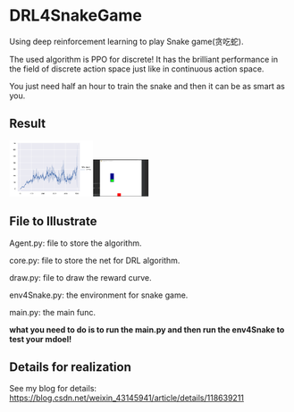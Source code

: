 # DRL4SnakeGame

 Using deep reinforcement learning to play Snake game(贪吃蛇).

The used algorithm is PPO for discrete! It has the brilliant performance in the field of discrete action space just like in continuous action space.

You just need half an hour to train the snake and then it can be as smart as you.

## Result

<img src="README.assets\Figure_1-1625922043908.png" width="300" height="200" alt="Figure_1" style="zoom: 50%;" /><img src="result.gif" width="300" height="200" alt="result" style="zoom: 33%;" />

## File to Illustrate

Agent.py: file to store the algorithm.

core.py: file to store the net for DRL algorithm.

draw.py: file to draw the reward curve.

env4Snake.py: the environment for snake game.

main.py: the main func.

**what you need to do is to run the main.py and then run the env4Snake to test your mdoel!**

## Details for realization

See my blog for details: https://blog.csdn.net/weixin_43145941/article/details/118639211

